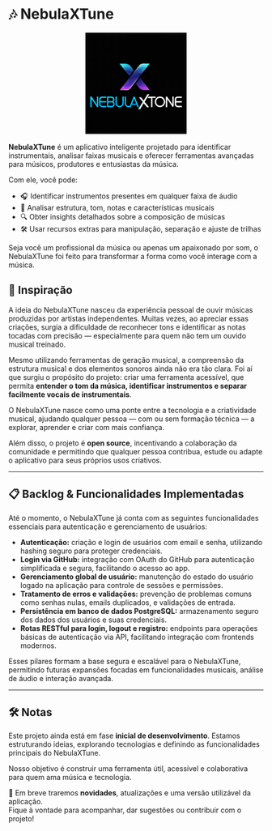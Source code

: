 # 🎶 NebulaXTune

<p align="center">
  <img src="img/logo.png" alt="Logo do NebulaXTune" width="200"/>
</p>

**NebulaXTune** é um aplicativo inteligente projetado para identificar instrumentais, analisar faixas musicais e oferecer ferramentas avançadas para músicos, produtores e entusiastas da música.

Com ele, você pode:

- 🎧 Identificar instrumentos presentes em qualquer faixa de áudio
- 🎼 Analisar estrutura, tom, notas e características musicais
- 🔍 Obter insights detalhados sobre a composição de músicas
- 🛠️ Usar recursos extras para manipulação, separação e ajuste de trilhas

Seja você um profissional da música ou apenas um apaixonado por som, o NebulaXTune foi feito para transformar a forma como você interage com a música.

## 🌟 Inspiração

A ideia do NebulaXTune nasceu da experiência pessoal de ouvir músicas produzidas por artistas independentes. Muitas vezes, ao apreciar essas criações, surgia a dificuldade de reconhecer tons e identificar as notas tocadas com precisão — especialmente para quem não tem um ouvido musical treinado.

Mesmo utilizando ferramentas de geração musical, a compreensão da estrutura musical e dos elementos sonoros ainda não era tão clara. Foi aí que surgiu o propósito do projeto: criar uma ferramenta acessível, que permita **entender o tom da música, identificar instrumentos e separar facilmente vocais de instrumentais**.

O NebulaXTune nasce como uma ponte entre a tecnologia e a criatividade musical, ajudando qualquer pessoa — com ou sem formação técnica — a explorar, aprender e criar com mais confiança.

Além disso, o projeto é **open source**, incentivando a colaboração da comunidade e permitindo que qualquer pessoa contribua, estude ou adapte o aplicativo para seus próprios usos criativos.

---
## 📋 Backlog & Funcionalidades Implementadas

Até o momento, o NebulaXTune já conta com as seguintes funcionalidades essenciais para autenticação e gerenciamento de usuários:

- **Autenticação:** criação e login de usuários com email e senha, utilizando hashing seguro para proteger credenciais.
- **Login via GitHub:** integração com OAuth do GitHub para autenticação simplificada e segura, facilitando o acesso ao app.
- **Gerenciamento global de usuário:** manutenção do estado do usuário logado na aplicação para controle de sessões e permissões.
- **Tratamento de erros e validações:** prevenção de problemas comuns como senhas nulas, emails duplicados, e validações de entrada.
- **Persistência em banco de dados PostgreSQL:** armazenamento seguro dos dados dos usuários e suas credenciais.
- **Rotas RESTful para login, logout e registro:** endpoints para operações básicas de autenticação via API, facilitando integração com frontends modernos.

Esses pilares formam a base segura e escalável para o NebulaXTune, permitindo futuras expansões focadas em funcionalidades musicais, análise de áudio e interação avançada.

---

## 🛠️ Notas

Este projeto ainda está em fase **inicial de desenvolvimento**. Estamos estruturando ideias, explorando tecnologias e definindo as funcionalidades principais do NebulaXTune.

Nosso objetivo é construir uma ferramenta útil, acessível e colaborativa para quem ama música e tecnologia.

🔔 Em breve traremos **novidades**, atualizações e uma versão utilizável da aplicação.  
Fique à vontade para acompanhar, dar sugestões ou contribuir com o projeto!